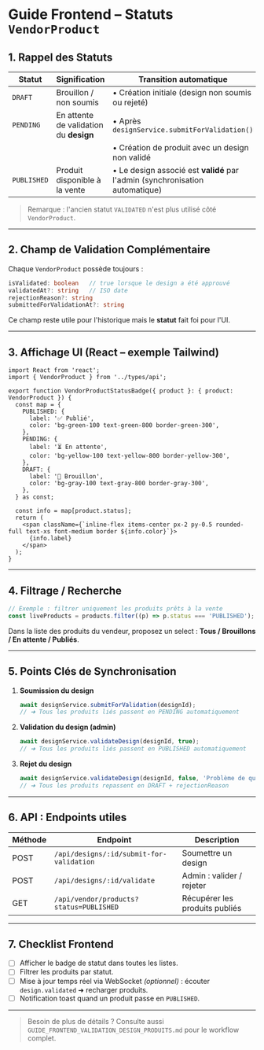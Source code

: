 # Guide Frontend – Statuts `VendorProduct`

## 1. Rappel des Statuts

| Statut              | Signification                                    | Transition automatique                                                                 |
|---------------------|--------------------------------------------------|-----------------------------------------------------------------------------------------|
| `DRAFT`             | Brouillon / non soumis                           | • Création initiale (design non soumis ou rejeté)                                       |
| `PENDING`           | En attente de validation du **design**           | • Après `designService.submitForValidation()`
|                     |                                                  | • Création de produit avec un design non validé                                        |
| `PUBLISHED`         | Produit disponible à la vente                    | • Le design associé est **validé** par l'admin (synchronisation automatique)            |

> Remarque : l'ancien statut `VALIDATED` n'est plus utilisé côté `VendorProduct`.

---

## 2. Champ de Validation Complémentaire

Chaque `VendorProduct` possède toujours :

```ts
isValidated: boolean   // true lorsque le design a été approuvé
validatedAt?: string   // ISO date
rejectionReason?: string
submittedForValidationAt?: string
```

Ce champ reste utile pour l'historique mais le **statut** fait foi pour l'UI.

---

## 3. Affichage UI (React – exemple Tailwind)

```tsx
import React from 'react';
import { VendorProduct } from '../types/api';

export function VendorProductStatusBadge({ product }: { product: VendorProduct }) {
  const map = {
    PUBLISHED: {
      label: '✅ Publié',
      color: 'bg-green-100 text-green-800 border-green-300',
    },
    PENDING: {
      label: '⏳ En attente',
      color: 'bg-yellow-100 text-yellow-800 border-yellow-300',
    },
    DRAFT: {
      label: '📝 Brouillon',
      color: 'bg-gray-100 text-gray-800 border-gray-300',
    },
  } as const;

  const info = map[product.status];
  return (
    <span className={`inline-flex items-center px-2 py-0.5 rounded-full text-xs font-medium border ${info.color}`}> 
      {info.label}
    </span>
  );
}
```

---

## 4. Filtrage / Recherche

```ts
// Exemple : filtrer uniquement les produits prêts à la vente
const liveProducts = products.filter((p) => p.status === 'PUBLISHED');
```

Dans la liste des produits du vendeur, proposez un select : **Tous / Brouillons / En attente / Publiés**.

---

## 5. Points Clés de Synchronisation

1. **Soumission du design**
   ```ts
   await designService.submitForValidation(designId);
   // ➜ Tous les produits liés passent en PENDING automatiquement
   ```
2. **Validation du design (admin)**
   ```ts
   await designService.validateDesign(designId, true);
   // ➜ Tous les produits liés passent en PUBLISHED automatiquement
   ```
3. **Rejet du design**
   ```ts
   await designService.validateDesign(designId, false, 'Problème de qualité');
   // ➜ Tous les produits repassent en DRAFT + rejectionReason
   ```

---

## 6. API : Endpoints utiles

| Méthode | Endpoint                                          | Description                                      |
|---------|---------------------------------------------------|--------------------------------------------------|
| POST    | `/api/designs/:id/submit-for-validation`          | Soumettre un design                              |
| POST    | `/api/designs/:id/validate`                       | Admin : valider / rejeter                        |
| GET     | `/api/vendor/products?status=PUBLISHED`           | Récupérer les produits publiés                   |

---

## 7. Checklist Frontend

- [ ] Afficher le badge de statut dans toutes les listes.
- [ ] Filtrer les produits par statut.
- [ ] Mise à jour temps réel via WebSocket *(optionnel)* : écouter `design.validated` ➜ recharger produits.
- [ ] Notification toast quand un produit passe en `PUBLISHED`.

---

> Besoin de plus de détails ? Consulte aussi `GUIDE_FRONTEND_VALIDATION_DESIGN_PRODUITS.md` pour le workflow complet. 
